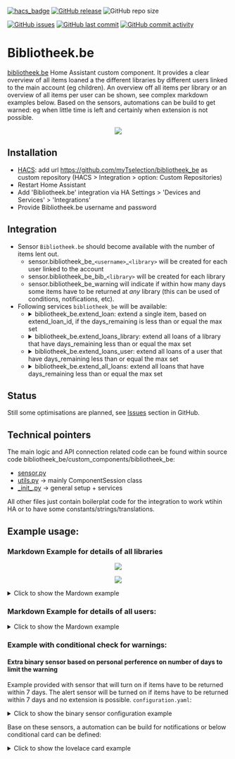 [![hacs_badge](https://img.shields.io/badge/HACS-Custom-41BDF5.svg)](https://github.com/hacs/integration)
[![GitHub release](https://img.shields.io/github/release/myTselection/bibliotheek_be.svg)](https://github.com/myTselection/bibliotheek_be/releases)
![GitHub repo size](https://img.shields.io/github/repo-size/myTselection/bibliotheek_be.svg)

[![GitHub issues](https://img.shields.io/github/issues/myTselection/bibliotheek_be.svg)](https://github.com/myTselection/bibliotheek_be/issues)
[![GitHub last commit](https://img.shields.io/github/last-commit/myTselection/bibliotheek_be.svg)](https://github.com/myTselection/bibliotheek_be/commits/master)
[![GitHub commit activity](https://img.shields.io/github/commit-activity/m/myTselection/bibliotheek_be.svg)](https://github.com/myTselection/bibliotheek_be/graphs/commit-activity)

# Bibliotheek.be
[bibliotheek.be](https://www.bibliotheek.be/) Home Assistant custom component. It provides a clear overview of all items loaned a the different libraries by different users linked to the main account (eg children). An overview off all items per library or an overview of all items per user can be shown, see complex markdown examples below. Based on the sensors, automations can be build to get warned: eg when little time is left and certainly when extension is not possible.

<p align="center"><img src="https://raw.githubusercontent.com/myTselection/bibliotheek_be/master/icon.png"/></p>


## Installation
- [HACS](https://hacs.xyz/): add url https://github.com/myTselection/bibliotheek_be as custom repository (HACS > Integration > option: Custom Repositories)
- Restart Home Assistant
- Add 'Bibliotheek.be' integration via HA Settings > 'Devices and Services' > 'Integrations'
- Provide Bibliotheek.be username and password

## Integration
- Sensor `Bibliotheek.be` should become available with the number of items lent out.
  - sensor.bibliotheek_be_`<username>`_`<library>` will be created for each user linked to the account
  - sensor.bibliotheek_be_bib_`<library>` will be created for each library
  - sensor.bibliotheek_be_warning will indicate if within how many days some items have to be returned at *any* library (this can be used of conditions, notifications, etc).
- Following services `bibliotheek_be` will be available:
	- <details><summary>bibliotheek_be.extend_loan: extend a single item, based on extend_loan_id, if the days_remaining is less than or equal the max set</summary> 
	
		```
		service: bibliotheek_be.extend_loan
		data:
		  extend_loan_id: 12345678 
		  max_days_remaining: 8
		``` 
		
	  </details>
	
	- <details><summary>bibliotheek_be.extend_loans_library: extend all loans of a library that have days_remaining less than or equal the max set</summary>
	
		```
		service: bibliotheek_be.extend_loans_library
		data:
		  library_name: 'City' 
		  max_days_remaining: 8
		```
		  
	  </details>
	  
	- <details><summary>bibliotheek_be.extend_loans_user: extend all loans of a user that have days_remaining less than or equal the max set</summary>
	
		```
		service: bibliotheek_be.extend_loan
		data:
		  barcode: '1234567890123'
		  max_days_remaining: 8
		```
		  
          </details>
	  
	- <details><summary>bibliotheek_be.extend_all_loans: extend all loans that have days_remaining less than or equal the max set</summary>
	
		```
		service: bibliotheek_be.extend_loan
		data:
		  max_days_remaining: 8
		```
		  
	   </details>

## Status
Still some optimisations are planned, see [Issues](https://github.com/myTselection/bibliotheek_be/issues) section in GitHub.

## Technical pointers
The main logic and API connection related code can be found within source code bibliotheek_be/custom_components/bibliotheek_be:
- [sensor.py](https://github.com/myTselection/bibliotheek_be/blob/master/custom_components/bibliotheek_be/sensor.py)
- [utils.py](https://github.com/myTselection/bibliotheek_be/blob/master/custom_components/bibliotheek_be/utils.py) -> mainly ComponentSession class
- [\_init\_.py](https://github.com/myTselection/bibliotheek_be/blob/master/custom_components/bibliotheek_be/_init_.py) -> general setup + services

All other files just contain boilerplat code for the integration to work wtihin HA or to have some constants/strings/translations.

## Example usage:
### Markdown Example for details of all libraries

<p align="center"><img src="https://raw.githubusercontent.com/myTselection/bibliotheek_be/master/Markdown%20Card%20example.png"/></p>
<p align="center"><img src="https://raw.githubusercontent.com/myTselection/bibliotheek_be/master/Markdown%20Card%20details%20example.png"/></p>

<details><summary>Click to show the Mardown example</summary>

```
type: markdown
content: >-
  {% set libraries = states | selectattr("entity_id",
  "match","^sensor.bibliotheek_be_bib*") | list %}

  {% for library_device in libraries %}
    {% set library = library_device.entity_id %}
    ## Bib {{state_attr(library,'libraryName') }}:
    {% set all_books = state_attr(library,'loandetails') %}
    {% set urgent_books = all_books | selectattr("days_remaining", "eq",int(state_attr(library,'days_left'))) | list |sort(attribute="extend_loan_id", reverse=False)%}
    {% set other_books = all_books | rejectattr("days_remaining", "eq",int(state_attr(library,'days_left'))) | list |sort(attribute="days_remaining", reverse=False)%}
    {% if urgent_books %}
    - {{state_attr(library,'num_loans') }} stuks in te leveren binnen **{{states(library)}}** dagen: {{state_attr(library,'lowest_till_date') }}
      <details>
        <summary>Toon dringende ({{urgent_books|length}}):</summary>
        {% for book in urgent_books  %}
        - <details><summary>{% if book.extend_loan_id %}{{ book.loan_till }}{% else %}<b>{{ book.loan_till }}</b>{% endif %}: {{ book.title }} ~ {{ book.author }}</summary> 
    
          |  |  |
          | :--- | :--- |
          | Binnen: | {{ book.days_remaining }} dagen |
          | Verlenging: | {% if book.extend_loan_id %}verlengbaar{% else %}**Niet verlengbaar**{% endif %} |
          | Bibliotheek: | <a href="{{book.url}}" target="_blank">{{book.library}}</a> |
          | Gebruiker: | {{book.user}} ({{book.barcode}}) |
          | Type: | {% if book.loan_type == 'Unknown' %}Onbekend{% else %}{{book.loan_type}}{% endif %} |
          | Afbeelding: | <img src="{{ book.image_src }}" height="100"/> |
          </details>
        {% endfor %}
      </details>
    {% endif %}
    - In totaal {{state_attr(library,'num_total_loans') }} uitgeleend:
      - Boeken: {{state_attr(library,'Boek') }}
      - Onbekend: {{state_attr(library,'Unknown') }}
      - DVDs: {{state_attr(library,'Dvd') }}
      - Strips: {{state_attr(library,'Strip') }}
      {% if other_books %}
      <details>
        <summary>Toon overige ({{other_books|length}}):</summary>
      {% for book in other_books  %}
      - <details><summary>{% if book.extend_loan_id %}{{ book.loan_till }}{% else %}<b>{{ book.loan_till }}</b>{% endif %}: {{ book.title }} ~ {{ book.author }}</summary> 

          |  |  |
          | :--- | :--- |
          | Verlenging: | {% if book.extend_loan_id %}verlengbaar{% else %}**Niet verlengbaar**{% endif %} |
          | Bibliotheek: | <a href="{{book.url}}" target="_blank">{{book.library}}</a> |
          | Gebruiker: | {{book.user}} ({{book.barcode}}) |
          | Type: | {% if book.loan_type == 'Unknown' %}Onbekend{% else %}{{book.loan_type}}{% endif %} |
          | Afbeelding: | <img src="{{ book.image_src }}" height="100"/> |
        </details>
      {% endfor %}
      </details>
      {% endif %}
    {% endfor %}
title: Bibliotheken
```

</details>

### Markdown Example for details of all users:

<details><summary>Click to show the Mardown example</summary>

```
type: markdown
content: >-
  {% set library_users = states |
  selectattr("entity_id","match","^sensor.bibliotheek_be_*") |
  rejectattr("entity_id","match","^sensor.bibliotheek_be_bib*")|
  rejectattr("entity_id","match","^sensor.bibliotheek_be_warning")| list%}

  {% for user_device in library_users %}

  {% set user = user_device.entity_id %}

  {% if state_attr(user,'num_loans') > 0 %}

  ## {{state_attr(user,'username') }} {{state_attr(user,'libraryName') }}
  (Barcode: {{state_attr(user,'barcode') }}):

  - Gereserveerde stuks: {{state_attr(user,'num_reservations') }}

  - Uitstaande boetes: {{state_attr(user,'open_amounts') }}
    {% if state_attr(user,'num_loans') > 0 %}
    {% set all_books = state_attr(user,'loandetails').values()  |sort(attribute="days_remaining", reverse=False)%}
  - In totaal {{state_attr(user,'num_loans') }} uitgeleend{% if all_books %}
      {% for book in all_books %}
      - <details><summary>{% if book.extend_loan_id %}{{ book.loan_till }}{% else %}<b>{{ book.loan_till }}</b>{% endif %}: {{ book.title }} ~ {{ book.author }}</summary> 

          |  |  |
          | :--- | :--- |
          | Binnen: | {{ book.days_remaining }} dagen |
          | Verlenging: | {% if book.extend_loan_id %}verlengbaar{% else %}**Niet verlengbaar**{% endif %} |
          | Bibliotheek: | <a href="{{book.url}}" target="_blank">{{book.library}}</a> |
          | Type: | {% if book.loan_type == 'Unknown' %}Onbekend{% else %}{{book.loan_type}}{% endif %} |
          | Afbeelding: | <img src="{{ book.image_src }}" height="100"/> |
        </details>
      {% endfor %}
    {% endif %}
    {% else %}
  - Geen uitleningen
    {% endif %}
    Laatst bijgewerkt: {{state_attr(user,'last update')  | as_timestamp | timestamp_custom("%d-%m-%Y %H:%M")}}
  {% endif %}

  {% endfor %}

  {% for user_device in library_users %}

  {% set user = user_device.entity_id %}

  {% if state_attr(user,'num_loans') == 0 %}

  ## {{state_attr(user,'username') }} {{state_attr(user,'libraryName') }}
  (Barcode: {{state_attr(user,'barcode') }}):

  - Gereserveerde stuks: {{state_attr(user,'num_reservations') }}

  - Uitstaande boetes: {{state_attr(user,'open_amounts') }}

  - Geen uitleningen
    Laatst bijgewerkt: {{state_attr(user,'last update')  | as_timestamp | timestamp_custom("%d-%m-%Y %H:%M")}}
  {% endif %}

  {% endfor %}
title: Gebruikers
```
</details>

### Example with conditional check for warnings:

#### Extra binary sensor based on personal perference on number of days to limit the warning
Example provided with sensor that will turn on if items have to be returned within 7 days. The alert sensor will be turned on if items have to be returned within 7 days and no extension is possible.
`configuration.yaml`:

<details><summary>Click to show the binary sensor configuration example</summary>

```
binary_sensor:
  - platform: template
    sensors:
      bibliotheek_warning_7d:
        friendly_name: Bibliotheek Warning 7d
        value_template: >
           {{states('sensor.bibliotheek_be_warning')|int <= 7}}
  - platform: template
    sensors:
      bibliotheek_alert_7d:
        friendly_name: Bibliotheek Alert 7d
        value_template: >
           {{states('sensor.bibliotheek_be_warning')|int <= 7 and state_attr('sensor.bibliotheek_be_warning','some_not_extendable') == True}}
```
</details>

Base on these sensors, a automation can be build for notifications or below conditional card can be defined:
<details><summary>Click to show the lovelace card example</summary>

```
- type: conditional
conditions:
  - entity: binary_sensor.bibliotheek_warning_7d
	state: 'on'
  - entity: binary_sensor.bibliotheek_alert_7d
	state: 'off'
card:
  type: markdown
  content: ⏰Boeken verlengen deze week !
- type: conditional
conditions:
  - entity: binary_sensor.bibliotheek_warning_7d
	state: 'on'
  - entity: binary_sensor.bibliotheek_alert_7d
	state: 'on'
card:
  type: markdown
  content: ⏰Boeken binnen brengen deze week !
```

</details>
